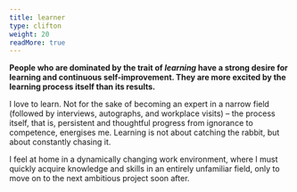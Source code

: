 ```yaml
---
title: learner
type: clifton
weight: 20
readMore: true
---
```

**People who are dominated by the trait of _learning_ have a strong desire for learning and continuous self-improvement. They are more excited by the learning process itself than its results.**
<!--more-->
I love to learn. Not for the sake of becoming an expert in a narrow field (followed by interviews, autographs, and workplace visits) – the process itself, that is, persistent and thoughtful progress from ignorance to competence, energises me. Learning is not about catching the rabbit, but about constantly chasing it.

I feel at home in a dynamically changing work environment, where I must quickly acquire knowledge and skills in an entirely unfamiliar field, only to move on to the next ambitious project soon after.